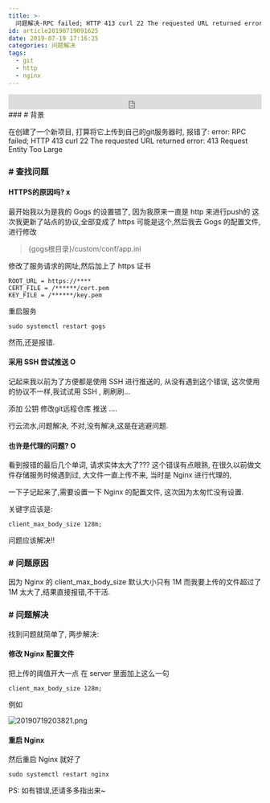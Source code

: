 ```yaml
---
title: >-
  问题解决-RPC failed; HTTP 413 curl 22 The requested URL returned error: 413 Request Entity Too Large
id: article20190719091625
date: 2019-07-19 17:16:25
categories: 问题解决
tags:
  - git
  - http
  - nginx
---
```

<iframe scrolling="no" src="https://tianqiapi.com/api.php?style=tx&skin=sogou" frameborder="0" width="100%" height="30" allowtransparency="true"></iframe>
### # 背景

在创建了一个新项目,
打算将它上传到自己的git服务器时,
报错了:
error: RPC failed; HTTP 413 curl 22 The requested URL returned error: 413 Request Entity Too Large

<!--more-->

### # 查找问题

#### HTTPS的原因吗? x

最开始我以为是我的 Gogs 的设置错了,
因为我原来一直是 http 来进行push的
这次我更新了站点的协议,全部变成了 https
可能是这个,然后我去 Gogs 的配置文件,进行修改

  > {gogs根目录}/custom/conf/app.ini 
 
修改了服务请求的网址,然后加上了 https 证书

``` shell
ROOT_URL = https://****
CERT_FILE = /******/cert.pem
KEY_FILE = /******/key.pem
```

重启服务
``` shell
sudo systemctl restart gogs
```

然而,还是报错.


#### 采用 SSH 尝试推送 O

记起来我以前为了方便都是使用 SSH 进行推送的,
从没有遇到这个错误,
这次使用的协议不一样,我试试用 SSH ,
刷刷刷...

添加 公钥
修改git远程仓库
推送
....

行云流水,问题解决,
不对,没有解决,这是在逃避问题.


#### 也许是代理的问题? O

看到报错的最后几个单词,
请求实体太大了???
这个错误有点眼熟,
在很久以前做文件存储服务时候遇到过,
大文件一直上传不来,
当时是 Nginx 进行代理的,

一下子记起来了,需要设置一下 Nginx 的配置文件,
这次因为太匆忙没有设置.

关键字应该是:

``` config
client_max_body_size 128m;
```

问题应该解决!!


### # 问题原因

因为 Nginx 的 client_max_body_size 默认大小只有 1M
而我要上传的文件超过了 1M 
太大了,结果直接报错,不干活.


### # 问题解决

找到问题就简单了,
两步解决:

#### 修改 Nginx 配置文件

把上传的阈值开大一点
在 server 里面加上这么一句

``` config
client_max_body_size 128m;
```

例如

![20190719203821.png](https://i.loli.net/2019/07/19/5d31b9bebd56316716.png)

#### 重启 Nginx

然后重启 Nginx 就好了

``` shell
sudo systemctl restart nginx
```


PS:
  如有错误,还请多多指出来~




